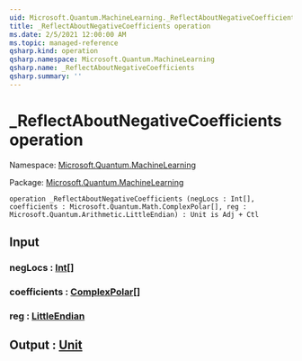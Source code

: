 ```yaml
---
uid: Microsoft.Quantum.MachineLearning._ReflectAboutNegativeCoefficients
title: _ReflectAboutNegativeCoefficients operation
ms.date: 2/5/2021 12:00:00 AM
ms.topic: managed-reference
qsharp.kind: operation
qsharp.namespace: Microsoft.Quantum.MachineLearning
qsharp.name: _ReflectAboutNegativeCoefficients
qsharp.summary: ''
---
```


# _ReflectAboutNegativeCoefficients operation

Namespace: [Microsoft.Quantum.MachineLearning](xref:Microsoft.Quantum.MachineLearning)

Package: [Microsoft.Quantum.MachineLearning](https://nuget.org/packages/Microsoft.Quantum.MachineLearning)




```qsharp
operation _ReflectAboutNegativeCoefficients (negLocs : Int[], coefficients : Microsoft.Quantum.Math.ComplexPolar[], reg : Microsoft.Quantum.Arithmetic.LittleEndian) : Unit is Adj + Ctl
```


## Input

### negLocs : [Int](xref:microsoft.quantum.lang-ref.int)[]




### coefficients : [ComplexPolar](xref:Microsoft.Quantum.Math.ComplexPolar)[]




### reg : [LittleEndian](xref:Microsoft.Quantum.Arithmetic.LittleEndian)





## Output : [Unit](xref:microsoft.quantum.lang-ref.unit)

